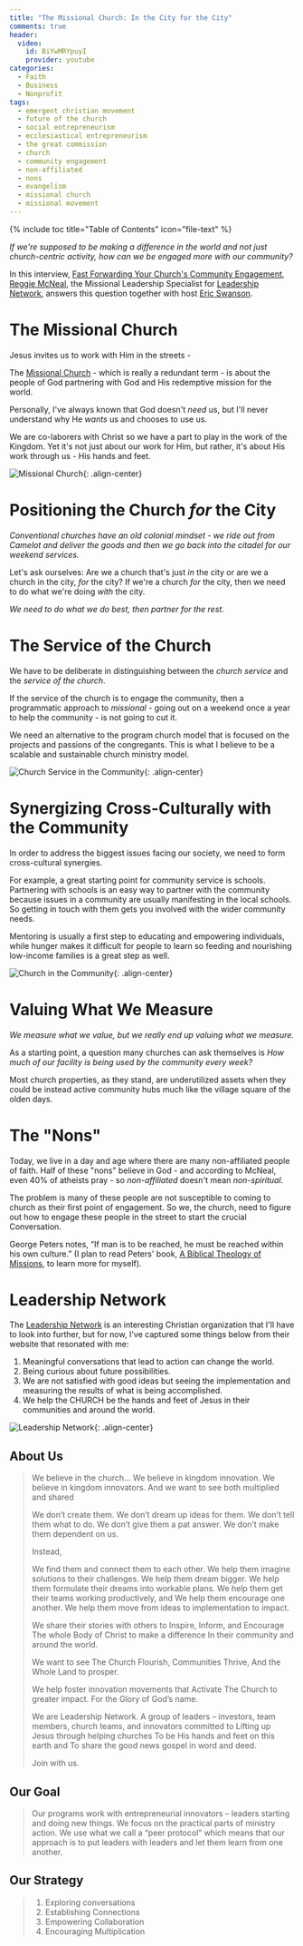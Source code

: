 ```yaml
---
title: "The Missional Church: In the City for the City"
comments: true
header:
  video:
    id: BiYwMRYpuyI
    provider: youtube
categories:
  - Faith
  - Business
  - Nonprofit
tags:
  - emergent christian movement
  - future of the church
  - social entrepreneurism
  - ecclesiastical entrepreneurism
  - the great commission
  - church
  - community engagement
  - non-affiliated
  - nons
  - evangelism
  - missional church
  - missional movement
---
```


{% include toc title="Table of Contents" icon="file-text" %}

*If we're supposed to be making a difference in the world and not just church-centric activity, how can we be engaged more with our community?*

In this interview, [Fast Forwarding Your Church's Community Engagement](https://youtu.be/BiYwMRYpuyI), [Reggie McNeal](http://leadnet.org/staff/reggie-mcneal/), the Missional Leadership Specialist for [Leadership Network](http://leadnet.org), answers this question together with host [Eric Swanson](http://leadnet.org/staff/eric-swanson/).

# The Missional Church
Jesus invites us to work with Him in the streets -

The [Missional Church](https://en.wikipedia.org/wiki/Missional_living) - which is really a redundant term - is about the people of God partnering with God and His redemptive mission for the world.

Personally, I've always known that God doesn't *need* us, but I'll never understand why He *wants* us and chooses to use us.

We are co-laborers with Christ so we have a part to play in the work of the Kingdom. Yet it's not just about our work for Him, but rather, it's about His work through us - His hands and feet.

![Missional Church](/assets/images/posts/2017/01-january/2017-01-17-the-missional-church/missional-church.jpg){: .align-center}

<!--more-->

# Positioning the Church *for* the City
*Conventional churches have an old colonial mindset - we ride out from Camelot and deliver the goods and then we go back into the citadel for our weekend services.*

Let's ask ourselves: Are we a church that's just *in* the city or are we a church in the city, *for* the city? If we're a church *for* the city, then we need to do what we're doing *with* the city.

*We need to do what we do best, then partner for the rest.*

# The Service of the Church
We have to be deliberate in distinguishing between the *church service* and the *service of the church*.

If the service of the church is to engage the community, then a programmatic approach to *missional* - going out on a weekend once a year to help the community - is not going to cut it.

We need an alternative to the program church model that is focused on the projects and passions of the congregants. This is what I believe to be a scalable and sustainable church ministry model.

![Church Service in the Community](/assets/images/posts/2017/01-january/2017-01-17-the-missional-church/community-service.jpg){: .align-center}

# Synergizing Cross-Culturally with the Community
In order to address the biggest issues facing our society, we need to form cross-cultural synergies.

For example, a great starting point for community service is schools. Partnering with schools is an easy way to partner with the community because issues in a community are usually manifesting in the local schools. So getting in touch with them gets you involved with the wider community needs.

Mentoring is usually a first step to educating and empowering individuals, while hunger makes it difficult for people to learn so feeding and nourishing low-income families is a great step as well.

![Church in the Community](/assets/images/posts/2017/01-january/2017-01-17-the-missional-church/church-community.jpg){: .align-center}

# Valuing What We Measure
*We measure what we value, but we really end up valuing what we measure.*

As a starting point, a question many churches can ask themselves is *How much of our facility is being used by the community every week?*

Most church properties, as they stand, are underutilized assets when they could be instead active community hubs much like the village square of the olden days.

# The "Nons"
Today, we live in a day and age where there are many non-affiliated people of faith. Half of these "nons" believe in God - and according to McNeal, even 40% of atheists pray - so *non-affiliated* doesn't mean *non-spiritual*.

The problem is many of these people are not susceptible to coming to church as their first point of engagement. So we, the church, need to figure out how to engage these people in the street to start the crucial Conversation.

George Peters notes, “If man is to be reached, he must be reached within his own culture.” (I plan to read Peters' book, [A Biblical Theology of Missions](http://a.co/fPnSXJZ), to learn more for myself).

# Leadership Network

The [Leadership Network](http://leadnet.org) is an interesting Christian organization that I'll have to look into further, but for now, I've captured some things below from their website that resonated with me:

1. Meaningful conversations that lead to action can change the world.
2. Being curious about future possibilities.
3. We are not satisfied with good ideas but seeing the implementation and measuring the results of what is being accomplished.
4. We help the CHURCH be the hands and feet of Jesus in their communities and around the world.

![Leadership Network](/assets/images/posts/2017/01-january/2017-01-17-the-missional-church/leadership-network.jpg){: .align-center}

## About Us

> We believe in the church…
> We believe in kingdom innovation.
> We believe in kingdom innovators.
> And we want to see both multiplied and shared
>
> We don’t create them.
> We don’t dream up ideas for them.
> We don’t tell them what to do.
> We don’t give them a pat answer.
> We don’t make them dependent on us.
>
> Instead,
>
> We find them and connect them to each other.
> We help them imagine solutions to their challenges.
> We help them dream bigger.
> We help them formulate their dreams into workable plans.
> We help them get their teams working productively, and
> We help them encourage one another.
> We help them move from ideas to implementation to impact.
>
> We share their stories with others to
> Inspire, Inform, and Encourage
> The whole Body of Christ to make a difference
> In their community and around the world.
>
> We want to see
> The Church Flourish,
> Communities Thrive,
> And the Whole Land to prosper.
>
> We help foster innovation movements that
> Activate The Church to greater impact.
> For the Glory of God’s name.
>
> We are Leadership Network.
> A group of leaders – investors, team members, church teams, and innovators committed to
> Lifting up Jesus through helping churches
> To be His hands and feet on this earth and
> To share the good news gospel in word and deed.
>
> Join with us.

## Our Goal

> Our programs work with entrepreneurial innovators – leaders starting and doing new things. We focus on the practical parts of ministry action. We use what we call a “peer protocol” which means that our approach is to put leaders with leaders and let them learn from one another.

## Our Strategy

> 1. Exploring conversations
> 2. Establishing Connections
> 3. Empowering Collaboration
> 4. Encouraging Multiplication
